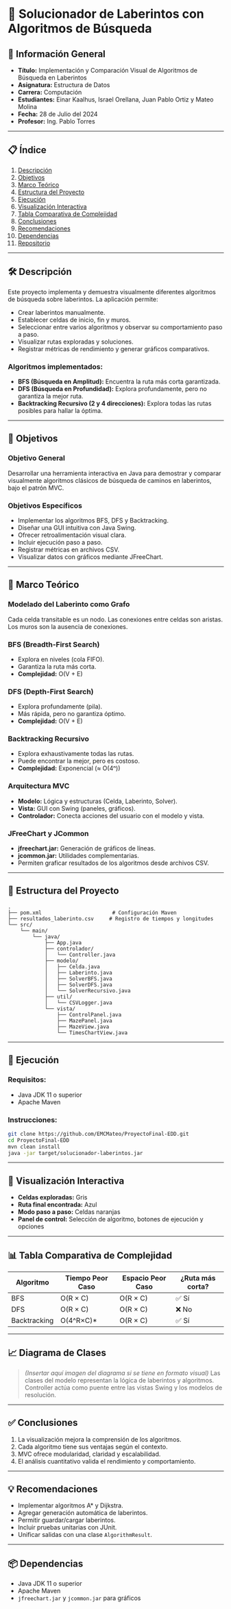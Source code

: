 # 🧩 Solucionador de Laberintos con Algoritmos de Búsqueda

## 📌 Información General

* **Título:** Implementación y Comparación Visual de Algoritmos de Búsqueda en Laberintos
* **Asignatura:** Estructura de Datos
* **Carrera:** Computación
* **Estudiantes:** Einar Kaalhus, Israel Orellana, Juan Pablo Ortiz y Mateo Molina
* **Fecha:** 28 de Julio del 2024
* **Profesor:** Ing. Pablo Torres

---

## 📋 Índice

1. [Descripción](#-descripción)
2. [Objetivos](#-objetivos)
3. [Marco Teórico](#-marco-teórico)
4. [Estructura del Proyecto](#-estructura-del-proyecto)
5. [Ejecución](#-ejecución)
6. [Visualización Interactiva](#-visualización-interactiva)
7. [Tabla Comparativa de Complejidad](#-tabla-comparativa-de-complejidad)
8. [Conclusiones](#-conclusiones)
9. [Recomendaciones](#-recomendaciones)
10. [Dependencias](#-dependencias)
11. [Repositorio](#-repositorio)

---

## 🛠️ Descripción

Este proyecto implementa y demuestra visualmente diferentes algoritmos de búsqueda sobre laberintos. La aplicación permite:

* Crear laberintos manualmente.
* Establecer celdas de inicio, fin y muros.
* Seleccionar entre varios algoritmos y observar su comportamiento paso a paso.
* Visualizar rutas exploradas y soluciones.
* Registrar métricas de rendimiento y generar gráficos comparativos.

### Algoritmos implementados:

* **BFS (Búsqueda en Amplitud):** Encuentra la ruta más corta garantizada.
* **DFS (Búsqueda en Profundidad):** Explora profundamente, pero no garantiza la mejor ruta.
* **Backtracking Recursivo (2 y 4 direcciones):** Explora todas las rutas posibles para hallar la óptima.

---

## 🎯 Objetivos

### Objetivo General

Desarrollar una herramienta interactiva en Java para demostrar y comparar visualmente algoritmos clásicos de búsqueda de caminos en laberintos, bajo el patrón MVC.

### Objetivos Específicos

* Implementar los algoritmos BFS, DFS y Backtracking.
* Diseñar una GUI intuitiva con Java Swing.
* Ofrecer retroalimentación visual clara.
* Incluir ejecución paso a paso.
* Registrar métricas en archivos CSV.
* Visualizar datos con gráficos mediante JFreeChart.

---

## 📖 Marco Teórico

### Modelado del Laberinto como Grafo

Cada celda transitable es un nodo. Las conexiones entre celdas son aristas. Los muros son la ausencia de conexiones.

### BFS (Breadth-First Search)

* Explora en niveles (cola FIFO).
* Garantiza la ruta más corta.
* **Complejidad:** O(V + E)

### DFS (Depth-First Search)

* Explora profundamente (pila).
* Más rápida, pero no garantiza óptimo.
* **Complejidad:** O(V + E)

### Backtracking Recursivo

* Explora exhaustivamente todas las rutas.
* Puede encontrar la mejor, pero es costoso.
* **Complejidad:** Exponencial (≈ O(4ⁿ))

### Arquitectura MVC

* **Modelo:** Lógica y estructuras (Celda, Laberinto, Solver).
* **Vista:** GUI con Swing (paneles, gráficos).
* **Controlador:** Conecta acciones del usuario con el modelo y vista.

### JFreeChart y JCommon

* **jfreechart.jar:** Generación de gráficos de líneas.
* **jcommon.jar:** Utilidades complementarias.
* Permiten graficar resultados de los algoritmos desde archivos CSV.

---

## 📁 Estructura del Proyecto

```
.
├── pom.xml                       # Configuración Maven
├── resultados_laberinto.csv     # Registro de tiempos y longitudes
└── src/
    └── main/
        └── java/
            ├── App.java
            ├── controlador/
            │   └── Controller.java
            ├── modelo/
            │   ├── Celda.java
            │   ├── Laberinto.java
            │   ├── SolverBFS.java
            │   ├── SolverDFS.java
            │   └── SolverRecursivo.java
            ├── util/
            │   └── CSVLogger.java
            └── vista/
                ├── ControlPanel.java
                ├── MazePanel.java
                ├── MazeView.java
                └── TimesChartView.java
```

---

## 🚀 Ejecución

### Requisitos:

* Java JDK 11 o superior
* Apache Maven

### Instrucciones:

```bash
git clone https://github.com/EMCMateo/ProyectoFinal-EDD.git
cd ProyectoFinal-EDD
mvn clean install
java -jar target/solucionador-laberintos.jar
```

---

## 👀 Visualización Interactiva

* **Celdas exploradas:** Gris
* **Ruta final encontrada:** Azul
* **Modo paso a paso:** Celdas naranjas
* **Panel de control:** Selección de algoritmo, botones de ejecución y opciones

---

## 📊 Tabla Comparativa de Complejidad

| Algoritmo    | Tiempo Peor Caso | Espacio Peor Caso | ¿Ruta más corta? |
| ------------ | ---------------- | ----------------- | ---------------- |
| BFS          | O(R × C)         | O(R × C)          | ✅ Sí             |
| DFS          | O(R × C)         | O(R × C)          | ❌ No             |
| Backtracking | O(4^R×C)\*       | O(R × C)          | ✅ Sí             |

---

## 📈 Diagrama de Clases

> *(Insertar aquí imagen del diagrama si se tiene en formato visual)*
> Las clases del modelo representan la lógica de laberintos y algoritmos.
> Controller actúa como puente entre las vistas Swing y los modelos de resolución.

---

## ✅ Conclusiones

1. La visualización mejora la comprensión de los algoritmos.
2. Cada algoritmo tiene sus ventajas según el contexto.
3. MVC ofrece modularidad, claridad y escalabilidad.
4. El análisis cuantitativo valida el rendimiento y comportamiento.

---

## 💡 Recomendaciones

* Implementar algoritmos A\* y Dijkstra.
* Agregar generación automática de laberintos.
* Permitir guardar/cargar laberintos.
* Incluir pruebas unitarias con JUnit.
* Unificar salidas con una clase `AlgorithmResult`.

---

## 📦 Dependencias

* Java JDK 11 o superior
* Apache Maven
* `jfreechart.jar` y `jcommon.jar` para gráficos
